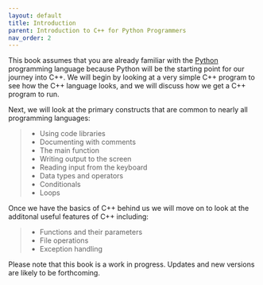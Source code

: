 ```yaml
---
layout: default
title: Introduction
parent: Introduction to C++ for Python Programmers
nav_order: 2
---
```


This book assumes that you are already familiar with the
[Python](http://www.python.org) programming language because Python will
be the starting point for our journey into C++. We will begin by looking
at a very simple C++ program to see how the C++ language looks, and we
will discuss how we get a C++ program to run.

Next, we will look at the primary constructs that are common to nearly
all programming languages:

> -   Using code libraries
> -   Documenting with comments
> -   The main function
> -   Writing output to the screen
> -   Reading input from the keyboard
> -   Data types and operators
> -   Conditionals
> -   Loops

Once we have the basics of C++ behind us we will move on to look at the
additonal useful features of C++ including:

> -   Functions and their parameters
> -   File operations
> -   Exception handling

Please note that this book is a work in progress. Updates and new
versions are likely to be forthcoming.
